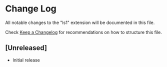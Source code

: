 # Change Log
All notable changes to the "ls1" extension will be documented in this file.

Check [Keep a Changelog](http://keepachangelog.com/) for recommendations on how to structure this file.

## [Unreleased]
- Initial release